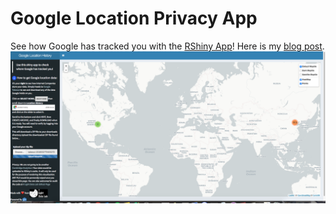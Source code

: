 # Google Location Privacy App
See how Google has tracked you with the [RShiny App](https://austin-liu.shinyapps.io/google_location_privacy_app/)!
Here is my [blog post](https://aoliu95.github.io/Know-where-did-Google-track-you/).
![Shiny App](https://github.com/aoliu95/google_location_privacy_app/raw/master/ScreenShot.png)


